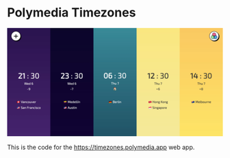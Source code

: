 # Polymedia Timezones

![Polymedia Timezones](./web/src/img/open_graph.webp)

This is the code for the https://timezones.polymedia.app web app.
